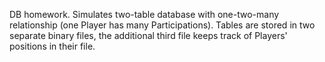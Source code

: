 DB homework. Simulates two-table database with one-two-many relationship (one Player has many Participations). Tables are stored in two separate binary files, the additional third file keeps track of Players' positions in their file. 
